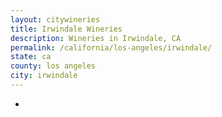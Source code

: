 ```yaml
---
layout: citywineries
title: Irwindale Wineries
description: Wineries in Irwindale, CA
permalink: /california/los-angeles/irwindale/
state: ca
county: los angeles
city: irwindale
---
```

-
